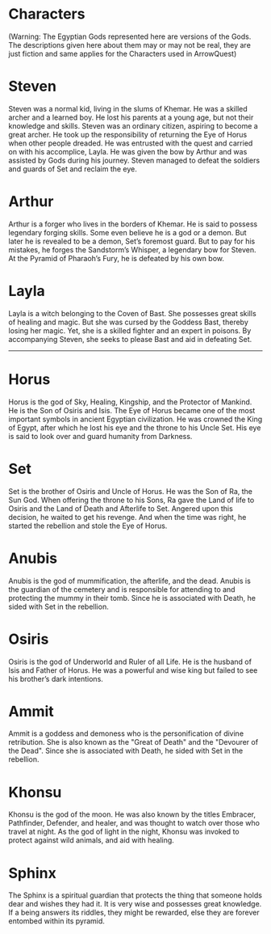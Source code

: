 # Characters
(Warning: The Egyptian Gods represented here are versions of the Gods. The descriptions given here about them may or may not be real, they are just fiction and same applies for the Characters used in ArrowQuest)

# Steven
Steven was a normal kid, living in the slums of Khemar. He was a skilled archer and a learned boy. He lost his parents at a young age, but not their knowledge and skills. Steven was an ordinary citizen, aspiring to become a great archer. He took up the responsibility of returning the Eye of Horus when other people dreaded. He was entrusted with the quest and carried on with his accomplice, Layla. He was given the bow by Arthur and was assisted by Gods during his journey. Steven managed to defeat the soldiers and guards of Set and reclaim the eye.

# Arthur
Arthur is a forger who lives in the borders of Khemar. He is said to possess legendary forging skills. Some even believe he is a god or a demon. But later he is revealed to be a demon, Set’s foremost guard. But to pay for his mistakes, he forges the Sandstorm’s Whisper, a legendary bow for Steven. At the Pyramid of Pharaoh’s Fury, he is defeated by his own bow.

# Layla
Layla is a witch belonging to the Coven of Bast. She possesses great skills of healing and magic. But she was cursed by the Goddess Bast, thereby losing her magic. Yet, she is a skilled fighter and an expert in poisons. By accompanying Steven, she seeks to please Bast and aid in defeating Set.

---

# Horus
Horus is the god of Sky, Healing, Kingship, and the Protector of Mankind. He is the Son of Osiris and Isis. The Eye of Horus became one of the most important symbols in ancient Egyptian civilization. He was crowned the King of Egypt, after which he lost his eye and the throne to his Uncle Set. His eye is said to look over and guard humanity from Darkness.

# Set
Set is the brother of Osiris and Uncle of Horus. He was the Son of Ra, the Sun God. When offering the throne to his Sons, Ra gave the Land of life to Osiris and the Land of Death and Afterlife to Set. Angered upon this decision, he waited to get his revenge. And when the time was right, he started the rebellion and stole the Eye of Horus.

# Anubis
Anubis is the god of mummification, the afterlife, and the dead. Anubis is the guardian of the cemetery and is responsible for attending to and protecting the mummy in their tomb. Since he is associated with Death, he sided with Set in the rebellion.

# Osiris
Osiris is the god of Underworld and Ruler of all Life. He is the husband of Isis and Father of Horus. He was a powerful and wise king but failed to see his brother’s dark intentions.

# Ammit
Ammit is a goddess and demoness who is the personification of divine retribution. She is also known as the "Great of Death" and the "Devourer of the Dead". Since she is associated with Death, he sided with Set in the rebellion.

# Khonsu
Khonsu is the god of the moon. He was also known by the titles Embracer, Pathfinder, Defender, and healer, and was thought to watch over those who travel at night. As the god of light in the night, Khonsu was invoked to protect against wild animals, and aid with healing.

# Sphinx
The Sphinx is a spiritual guardian that protects the thing that someone holds dear and wishes they had it. It is very wise and possesses great knowledge. If a being answers its riddles, they might be rewarded, else they are forever entombed within its pyramid.
